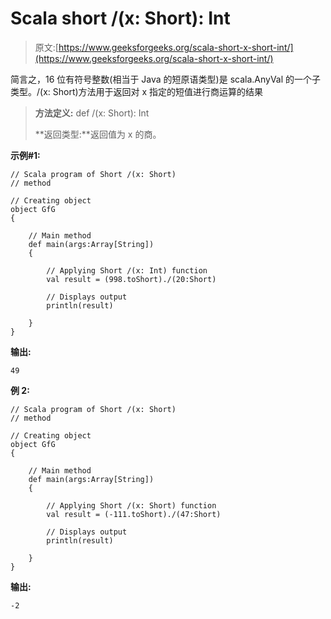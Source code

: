 # Scala short /(x: Short): Int

> 原文:[https://www.geeksforgeeks.org/scala-short-x-short-int/](https://www.geeksforgeeks.org/scala-short-x-short-int/)

简言之，16 位有符号整数(相当于 Java 的短原语类型)是 scala.AnyVal 的一个子类型。/(x: Short)方法用于返回对 x 指定的短值进行商运算的结果

> **方法定义:** def /(x: Short): Int
> 
> **返回类型:**返回值为 x 的商。

**示例#1:**

```
// Scala program of Short /(x: Short) 
// method 

// Creating object 
object GfG 
{ 

    // Main method 
    def main(args:Array[String]) 
    { 

        // Applying Short /(x: Int) function 
        val result = (998.toShort)./(20:Short)

        // Displays output 
        println(result) 

    } 
} 
```

**输出:**

```
49

```

**例 2:**

```
// Scala program of Short /(x: Short) 
// method 

// Creating object 
object GfG 
{ 

    // Main method 
    def main(args:Array[String]) 
    { 

        // Applying Short /(x: Short) function 
        val result = (-111.toShort)./(47:Short)

        // Displays output 
        println(result) 

    } 
} 
```

**输出:**

```
-2
```